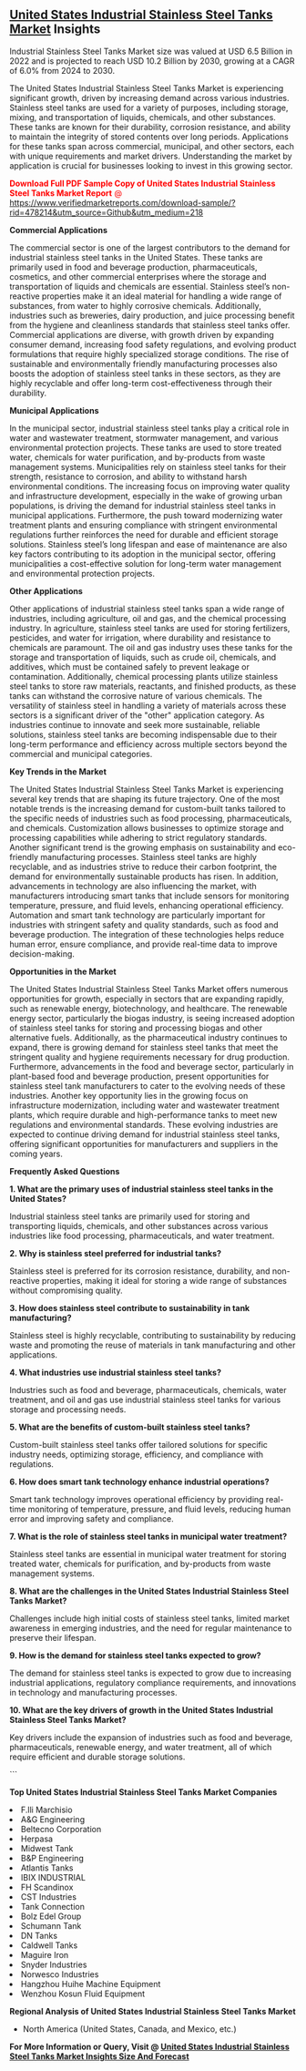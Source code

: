 <h2><a href="https://www.verifiedmarketreports.com/download-sample/?rid=478214&amp;utm_source=Github&amp;utm_medium=218" target="_blank">United States Industrial Stainless Steel Tanks Market</a> Insights</h2><p>Industrial Stainless Steel Tanks Market size was valued at USD 6.5 Billion in 2022 and is projected to reach USD 10.2 Billion by 2030, growing at a CAGR of 6.0% from 2024 to 2030.</p><p> <p>The United States Industrial Stainless Steel Tanks Market is experiencing significant growth, driven by increasing demand across various industries. Stainless steel tanks are used for a variety of purposes, including storage, mixing, and transportation of liquids, chemicals, and other substances. These tanks are known for their durability, corrosion resistance, and ability to maintain the integrity of stored contents over long periods. Applications for these tanks span across commercial, municipal, and other sectors, each with unique requirements and market drivers. Understanding the market by application is crucial for businesses looking to invest in this growing sector.</p> <p><p><span class=""><span style="color: #ff0000;"><strong>Download Full PDF Sample Copy of United States Industrial Stainless Steel Tanks Market Report</strong> @ </span><a href="https://www.verifiedmarketreports.com/download-sample/?rid=478214&amp;utm_source=Github&amp;utm_medium=218" target="_blank">https://www.verifiedmarketreports.com/download-sample/?rid=478214&amp;utm_source=Github&amp;utm_medium=218</a></span></p></p> <p><strong>Commercial Applications</strong></p> <p>The commercial sector is one of the largest contributors to the demand for industrial stainless steel tanks in the United States. These tanks are primarily used in food and beverage production, pharmaceuticals, cosmetics, and other commercial enterprises where the storage and transportation of liquids and chemicals are essential. Stainless steel’s non-reactive properties make it an ideal material for handling a wide range of substances, from water to highly corrosive chemicals. Additionally, industries such as breweries, dairy production, and juice processing benefit from the hygiene and cleanliness standards that stainless steel tanks offer. Commercial applications are diverse, with growth driven by expanding consumer demand, increasing food safety regulations, and evolving product formulations that require highly specialized storage conditions. The rise of sustainable and environmentally friendly manufacturing processes also boosts the adoption of stainless steel tanks in these sectors, as they are highly recyclable and offer long-term cost-effectiveness through their durability.</p> <p><strong>Municipal Applications</strong></p> <p>In the municipal sector, industrial stainless steel tanks play a critical role in water and wastewater treatment, stormwater management, and various environmental protection projects. These tanks are used to store treated water, chemicals for water purification, and by-products from waste management systems. Municipalities rely on stainless steel tanks for their strength, resistance to corrosion, and ability to withstand harsh environmental conditions. The increasing focus on improving water quality and infrastructure development, especially in the wake of growing urban populations, is driving the demand for industrial stainless steel tanks in municipal applications. Furthermore, the push toward modernizing water treatment plants and ensuring compliance with stringent environmental regulations further reinforces the need for durable and efficient storage solutions. Stainless steel’s long lifespan and ease of maintenance are also key factors contributing to its adoption in the municipal sector, offering municipalities a cost-effective solution for long-term water management and environmental protection projects.</p> <p><strong>Other Applications</strong></p> <p>Other applications of industrial stainless steel tanks span a wide range of industries, including agriculture, oil and gas, and the chemical processing industry. In agriculture, stainless steel tanks are used for storing fertilizers, pesticides, and water for irrigation, where durability and resistance to chemicals are paramount. The oil and gas industry uses these tanks for the storage and transportation of liquids, such as crude oil, chemicals, and additives, which must be contained safely to prevent leakage or contamination. Additionally, chemical processing plants utilize stainless steel tanks to store raw materials, reactants, and finished products, as these tanks can withstand the corrosive nature of various chemicals. The versatility of stainless steel in handling a variety of materials across these sectors is a significant driver of the "other" application category. As industries continue to innovate and seek more sustainable, reliable solutions, stainless steel tanks are becoming indispensable due to their long-term performance and efficiency across multiple sectors beyond the commercial and municipal categories.</p> <p><strong>Key Trends in the Market</strong></p> <p>The United States Industrial Stainless Steel Tanks Market is experiencing several key trends that are shaping its future trajectory. One of the most notable trends is the increasing demand for custom-built tanks tailored to the specific needs of industries such as food processing, pharmaceuticals, and chemicals. Customization allows businesses to optimize storage and processing capabilities while adhering to strict regulatory standards. Another significant trend is the growing emphasis on sustainability and eco-friendly manufacturing processes. Stainless steel tanks are highly recyclable, and as industries strive to reduce their carbon footprint, the demand for environmentally sustainable products has risen. In addition, advancements in technology are also influencing the market, with manufacturers introducing smart tanks that include sensors for monitoring temperature, pressure, and fluid levels, enhancing operational efficiency. Automation and smart tank technology are particularly important for industries with stringent safety and quality standards, such as food and beverage production. The integration of these technologies helps reduce human error, ensure compliance, and provide real-time data to improve decision-making.</p> <p><strong>Opportunities in the Market</strong></p> <p>The United States Industrial Stainless Steel Tanks Market offers numerous opportunities for growth, especially in sectors that are expanding rapidly, such as renewable energy, biotechnology, and healthcare. The renewable energy sector, particularly the biogas industry, is seeing increased adoption of stainless steel tanks for storing and processing biogas and other alternative fuels. Additionally, as the pharmaceutical industry continues to expand, there is growing demand for stainless steel tanks that meet the stringent quality and hygiene requirements necessary for drug production. Furthermore, advancements in the food and beverage sector, particularly in plant-based food and beverage production, present opportunities for stainless steel tank manufacturers to cater to the evolving needs of these industries. Another key opportunity lies in the growing focus on infrastructure modernization, including water and wastewater treatment plants, which require durable and high-performance tanks to meet new regulations and environmental standards. These evolving industries are expected to continue driving demand for industrial stainless steel tanks, offering significant opportunities for manufacturers and suppliers in the coming years.</p> <p><strong>Frequently Asked Questions</strong></p> <p><strong>1. What are the primary uses of industrial stainless steel tanks in the United States?</strong></p> <p>Industrial stainless steel tanks are primarily used for storing and transporting liquids, chemicals, and other substances across various industries like food processing, pharmaceuticals, and water treatment.</p> <p><strong>2. Why is stainless steel preferred for industrial tanks?</strong></p> <p>Stainless steel is preferred for its corrosion resistance, durability, and non-reactive properties, making it ideal for storing a wide range of substances without compromising quality.</p> <p><strong>3. How does stainless steel contribute to sustainability in tank manufacturing?</strong></p> <p>Stainless steel is highly recyclable, contributing to sustainability by reducing waste and promoting the reuse of materials in tank manufacturing and other applications.</p> <p><strong>4. What industries use industrial stainless steel tanks?</strong></p> <p>Industries such as food and beverage, pharmaceuticals, chemicals, water treatment, and oil and gas use industrial stainless steel tanks for various storage and processing needs.</p> <p><strong>5. What are the benefits of custom-built stainless steel tanks?</strong></p> <p>Custom-built stainless steel tanks offer tailored solutions for specific industry needs, optimizing storage, efficiency, and compliance with regulations.</p> <p><strong>6. How does smart tank technology enhance industrial operations?</strong></p> <p>Smart tank technology improves operational efficiency by providing real-time monitoring of temperature, pressure, and fluid levels, reducing human error and improving safety and compliance.</p> <p><strong>7. What is the role of stainless steel tanks in municipal water treatment?</strong></p> <p>Stainless steel tanks are essential in municipal water treatment for storing treated water, chemicals for purification, and by-products from waste management systems.</p> <p><strong>8. What are the challenges in the United States Industrial Stainless Steel Tanks Market?</strong></p> <p>Challenges include high initial costs of stainless steel tanks, limited market awareness in emerging industries, and the need for regular maintenance to preserve their lifespan.</p> <p><strong>9. How is the demand for stainless steel tanks expected to grow?</strong></p> <p>The demand for stainless steel tanks is expected to grow due to increasing industrial applications, regulatory compliance requirements, and innovations in technology and manufacturing processes.</p> <p><strong>10. What are the key drivers of growth in the United States Industrial Stainless Steel Tanks Market?</strong></p> <p>Key drivers include the expansion of industries such as food and beverage, pharmaceuticals, renewable energy, and water treatment, all of which require efficient and durable storage solutions.</p> ```</p><p><strong>Top United States Industrial Stainless Steel Tanks Market Companies</strong></p><div data-test-id=""><p><li>F.lli Marchisio</li><li> A&G Engineering</li><li> Beltecno Corporation</li><li> Herpasa</li><li> Midwest Tank</li><li> B&P Engineering</li><li> Atlantis Tanks</li><li> IBIX INDUSTRIAL</li><li> FH Scandinox</li><li> CST Industries</li><li> Tank Connection</li><li> Bolz Edel Group</li><li> Schumann Tank</li><li> DN Tanks</li><li> Caldwell Tanks</li><li> Maguire Iron</li><li> Snyder Industries</li><li> Norwesco Industries</li><li> Hangzhou Huihe Machine Equipment</li><li> Wenzhou Kosun Fluid Equipment</li></p><div><strong>Regional Analysis of&nbsp;United States Industrial Stainless Steel Tanks Market</strong></div><ul><li dir="ltr"><p dir="ltr">North America&nbsp;(United States, Canada, and Mexico, etc.)</p></li></ul><p><strong>For More Information or Query, Visit @&nbsp;</strong><strong><a href="https://www.verifiedmarketreports.com/product/industrial-stainless-steel-tanks-market/?utm_source=Github&amp;utm_medium=218" target="_blank">United States Industrial Stainless Steel Tanks Market Insights Size And Forecast</a></strong></p></div>
